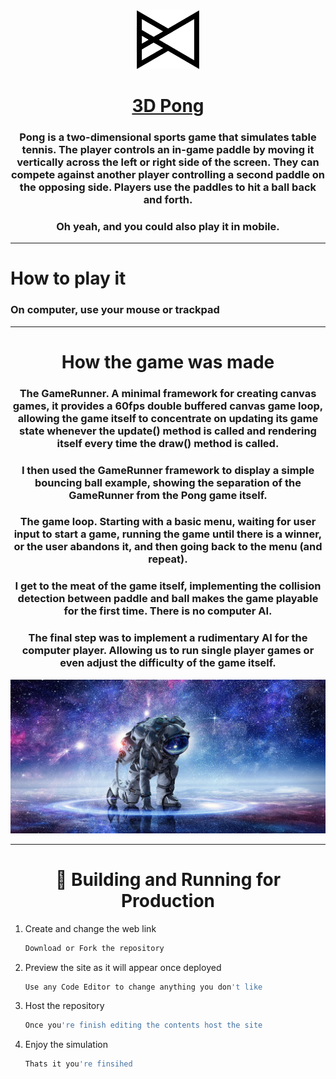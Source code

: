 <div align="center">
  <img alt="Logo" src="https://raw.githubusercontent.com/TheCodingRocket/Starfield/main/images/zid.png" width="100" />
</div>


<h1 align="center">
   <a href="https://3dpong.netlify.app" target="_blank">3D Pong</a>
</h1>

<h3 align="center">
  Pong is a two-dimensional sports game that simulates table tennis. The player controls an in-game paddle by moving it vertically across the left or right side of the screen. They can compete against another player controlling a second paddle on the opposing side. Players use the paddles to hit a ball back and forth.
  </h3>
  
  <h3 align="center">
  Oh yeah, and you could also play it in mobile.
  </h3>


---
<h1>
   How to play it
</h1>

<h3>
  On computer, use your mouse or trackpad 
</h3>


---
<h1 align="center">
   How the game was made
</h1>

<h3 align="center">The GameRunner. A minimal framework for creating canvas games, it provides a 60fps double buffered canvas game loop, allowing the game itself to concentrate on updating its game state whenever the update() method is called and rendering itself every time the draw() method is called.
  </h3>

<h3 align="center">I then used the GameRunner framework to display a simple bouncing ball example, showing the separation of the GameRunner from the Pong game itself.</h3>

<h3 align="center">The game loop. Starting with a basic menu, waiting for user input to start a game, running the game until there is a winner, or the user abandons it, and then going back to the menu (and repeat).</h3>

<h3 align="center">I get to the meat of the game itself, implementing the collision detection between paddle and ball makes the game playable for the first time. There is no computer AI.</h3>

<h3 align="center">The final step was to implement a rudimentary AI for the computer player. Allowing us to run single player games or even adjust the difficulty of the game itself.</h3>

 <img alt="Logo" src="https://raw.githubusercontent.com/TheCodingRocket/Starfield/main/images/space.webp"/>

---
<h1 align="center">
🚀 Building and Running for Production
</h1>

1. Create and change the web link

   ```sh
   Download or Fork the repository
   ```

2. Preview the site as it will appear once deployed

   ```sh
   Use any Code Editor to change anything you don't like
   ```
3. Host the repository

   ```sh
   Once you're finish editing the contents host the site
   ```
4. Enjoy the simulation

   ```sh
   Thats it you're finsihed
   ```
